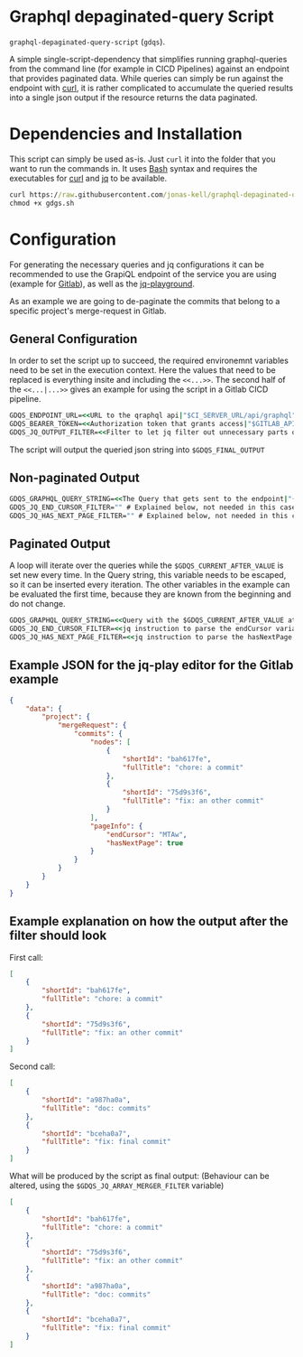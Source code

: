 # Graphql depaginated-query Script

`graphql-depaginated-query-script` (`gdqs`).

A simple single-script-dependency that simplifies running graphql-queries from the command line (for example in CICD Pipelines) against an endpoint that provides paginated data.
While queries can simply be run against the endpoint with [curl](https://curl.se/), it is rather complicated to accumulate the queried results into a single json output if the resource returns the data paginated.

# Dependencies and Installation

This script can simply be used as-is. Just `curl` it into the folder that you want to run the commands in.
It uses [Bash](https://www.gnu.org/software/bash/) syntax and requires the executables for [curl](https://curl.se/) and [jq](https://stedolan.github.io/jq/) to be available.

```cmd
curl https://raw.githubusercontent.com/jonas-kell/graphql-depaginated-query-script/master/gdqs.sh --output gdqs.sh
chmod +x gdgs.sh
```

# Configuration

For generating the necessary queries and jq configurations it can be recommended to use the GrapiQL endpoint of the service you are using (example for [Gitlab](https://gitlab.com/-/graphql-explorer)), as well as the [jq-playground](https://jqplay.org/).

As an example we are going to de-paginate the commits that belong to a specific project's merge-request in Gitlab.

## General Configuration

In order to set the script up to succeed, the required environemnt variables need to be set in the execution context.
Here the values that need to be replaced is everything insite and including the `<<...>>`.
The second half of the `<<...|...>>` gives an example for using the script in a Gitlab CICD pipeline.

```cmd
GDQS_ENDPOINT_URL=<<URL to the qraphql api|"$CI_SERVER_URL/api/graphql">>
GDQS_BEARER_TOKEN=<<Authorization token that grants access|"$GITLAB_API_ACCESS_TOKEN">> #(For Gitlab bind a custom secret-CICD-variable with a token with api-read access to $GITLAB_API_ACCESS_TOKEN or any other variable name of your chosing)
GDQS_JQ_OUTPUT_FILTER=<<Filter to let jq filter out unnecessary parts of the output|".[][][][].nodes">>
```

The script will output the queried json string into `$GDQS_FINAL_OUTPUT`

## Non-paginated Output

```cmd
GDQS_GRAPHQL_QUERY_STRING=<<The Query that gets sent to the endpoint|"{\"query\": \"query{project(fullPath:\\\"$CI_PROJECT_PATH\\\"){mergeRequest(iid:\\\"$CI_MERGE_REQUEST_IID\\\"){commits{nodes{shortId,fullTitle}}}}}\"}">>
GDQS_JQ_END_CURSOR_FILTER="" # Explained below, not needed in this case
GDQS_JQ_HAS_NEXT_PAGE_FILTER="" # Explained below, not needed in this case
```

## Paginated Output

A loop will iterate over the queries while the `$GDQS_CURRENT_AFTER_VALUE` is set new every time.
In the Query string, this variable needs to be escaped, so it can be inserted every iteration.
The other variables in the example can be evaluated the first time, because they are known from the beginning and do not change.

```cmd
GDQS_GRAPHQL_QUERY_STRING=<<Query with the $GDQS_CURRENT_AFTER_VALUE at the right place|"{\"query\": \"query{project(fullPath:\\\"$CI_PROJECT_PATH\\\"){mergeRequest(iid:\\\"$CI_MERGE_REQUEST_IID\\\"){commits(after:\\\"$GDQS_CURRENT_AFTER_VALUE\\\"){nodes{shortId,fullTitle}}}}}\"}">>
GDQS_JQ_END_CURSOR_FILTER=<<jq instruction to parse the endCursor variable from the curl output|".[][][][].pageInfo.endCursor">>
GDQS_JQ_HAS_NEXT_PAGE_FILTER=<<jq instruction to parse the hasNextPage variable from the curl output|".[][][][].pageInfo.hasNextPage">>
```

## Example JSON for the jq-play editor for the Gitlab example

```json
{
    "data": {
        "project": {
            "mergeRequest": {
                "commits": {
                    "nodes": [
                        {
                            "shortId": "bah617fe",
                            "fullTitle": "chore: a commit"
                        },
                        {
                            "shortId": "75d9s3f6",
                            "fullTitle": "fix: an other commit"
                        }
                    ],
                    "pageInfo": {
                        "endCursor": "MTAw",
                        "hasNextPage": true
                    }
                }
            }
        }
    }
}
```

## Example explanation on how the output after the filter should look

First call:

```json
[
    {
        "shortId": "bah617fe",
        "fullTitle": "chore: a commit"
    },
    {
        "shortId": "75d9s3f6",
        "fullTitle": "fix: an other commit"
    }
]
```

Second call:

```json
[
    {
        "shortId": "a987ha0a",
        "fullTitle": "doc: commits"
    },
    {
        "shortId": "bceha0a7",
        "fullTitle": "fix: final commit"
    }
]
```

What will be produced by the script as final output: (Behaviour can be altered, using the `$GDQS_JQ_ARRAY_MERGER_FILTER` variable)

```json
[
    {
        "shortId": "bah617fe",
        "fullTitle": "chore: a commit"
    },
    {
        "shortId": "75d9s3f6",
        "fullTitle": "fix: an other commit"
    },
    {
        "shortId": "a987ha0a",
        "fullTitle": "doc: commits"
    },
    {
        "shortId": "bceha0a7",
        "fullTitle": "fix: final commit"
    }
]
```
